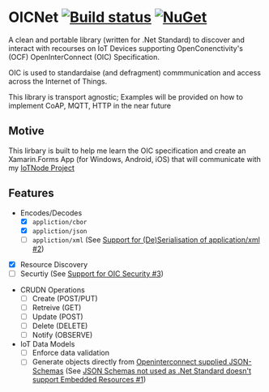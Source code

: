 # OICNet [![Build status](https://ci.appveyor.com/api/projects/status/2lo0p69h27cwr4iq?svg=true)](https://ci.appveyor.com/project/NZSmartie/oicnet-iea8q) [![NuGet](https://img.shields.io/nuget/v/NZSmartie.OICNet.svg)](https://www.nuget.org/packages/NZSmartie.OICNet/)

A clean and portable library (written for .Net Standard) to discover and interact with recourses on IoT Devices supporting OpenConenctivity's (OCF) OpenInterConnect (OIC) Specification.

OIC is used to standardaise (and defragment) commmunication and access across the Internet of Things. 

This library is transport agnostic; Examples will be provided on how to implement CoAP, MQTT, HTTP in the near future

## Motive

This lirbary is built to help me learn the OIC specification and create an Xamarin.Forms App (for Windows, Android, iOS) that will communicate with my [IoTNode Project](https://github.com/NZSmartie/IotNode)

## Features
  - Encodes/Decodes 
    - [X] `appliction/cbor`
    - [X] `appliction/json`
    - [ ] `appliction/xml` (See [Support for (De)Serialisation of application/xml #2](https://github.com/NZSmartie/OICNet/issues/2))
  - [X] Resource Discovery
  - [ ] Securtiy (See [Support for OIC Security #3](https://github.com/NZSmartie/OICNet/issues/3))
  - CRUDN Operations
    - [ ] Create (POST/PUT)
    - [ ] Retreive (GET)
    - [ ] Update (POST)
    - [ ] Delete (DELETE)
    - [ ] Notify (OBSERVE)
  - IoT Data Models 
    - [ ] Enforce data validation
    - [ ] Generate objects directly from [Openinterconnect supplied JSON-Schemas](https://github.com/openconnectivityfoundation/core) (See [JSON Schemas not used as .Net Standard doesn't support Embedded Resources #1](https://github.com/NZSmartie/OICNet/issues/1))
